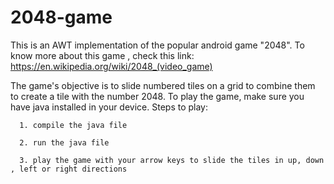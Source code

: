 # 2048-game
This is an AWT implementation of the popular android game "2048".
To know more about this game , check this link: https://en.wikipedia.org/wiki/2048_(video_game)

The game's objective is to slide numbered tiles on a grid to combine them to create a tile with the number 2048.
To play the game, make sure you have java installed in your device.
Steps to play:

      1. compile the java file
      
      2. run the java file
      
      3. play the game with your arrow keys to slide the tiles in up, down , left or right directions
      
      
